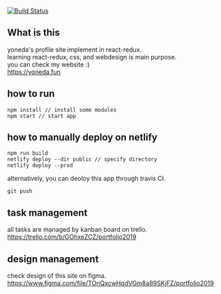 
[![Build Status](https://travis-ci.org/yoneda/react-redux-me.svg?branch=master)](https://travis-ci.org/yoneda/react-redux-me)

## What is this

yoneda's profile site implement in react-redux.  
learning react-redux, css, and webdesign is main purpose.  
you can check my website :)  
https://yoneda.fun

## how to run

```
npm install // install some modules
npm start // start app
```

## how to manually deploy on netlify

```
npm run build
netlify deploy --dir public // specify directory
netlify deploy --prod
```

alternatively, you can deoloy this app through travis CI.

```
git push
```

## task management
all tasks are managed by kanban board on trello.  
https://trello.com/b/GOhxeZCZ/portfolio2019

## design management
check design of this site on figma.  
https://www.figma.com/file/TOnQxcwHqdVGm8a89SKjFZ/portfolio2019
